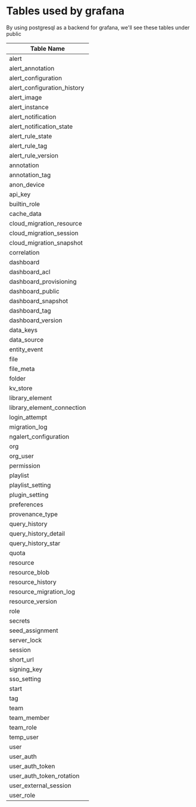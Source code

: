 # Tables used by grafana

By using postgresql as a backend for grafana, we'll see these tables under public 

| Table Name                         |
|------------------------------------|
| alert                              |
| alert_annotation                   |
| alert_configuration                |
| alert_configuration_history        |
| alert_image                        |
| alert_instance                     |
| alert_notification                 |
| alert_notification_state           |
| alert_rule_state                   |
| alert_rule_tag                     |
| alert_rule_version                 |
| annotation                         |
| annotation_tag                     |
| anon_device                        |
| api_key                            |
| builtin_role                       |
| cache_data                         |
| cloud_migration_resource           |
| cloud_migration_session            |
| cloud_migration_snapshot           |
| correlation                        |
| dashboard                          |
| dashboard_acl                      |
| dashboard_provisioning             |
| dashboard_public                   |
| dashboard_snapshot                 |
| dashboard_tag                      |
| dashboard_version                  |
| data_keys                          |
| data_source                        |
| entity_event                       |
| file                               |
| file_meta                          |
| folder                             |
| kv_store                           |
| library_element                    |
| library_element_connection         |
| login_attempt                      |
| migration_log                      |
| ngalert_configuration              |
| org                                |
| org_user                           |
| permission                         |
| playlist                           |
| playlist_setting                   |
| plugin_setting                     |
| preferences                        |
| provenance_type                    |
| query_history                      |
| query_history_detail               |
| query_history_star                 |
| quota                              |
| resource                           |
| resource_blob                      |
| resource_history                   |
| resource_migration_log             |
| resource_version                   |
| role                               |
| secrets                            |
| seed_assignment                    |
| server_lock                        |
| session                            |
| short_url                          |
| signing_key                        |
| sso_setting                        |
| start                              |
| tag                                |
| team                               |
| team_member                        |
| team_role                          |
| temp_user                          |
| user                               |
| user_auth                          |
| user_auth_token                    |
| user_auth_token_rotation           |
| user_external_session              |
| user_role                          |
